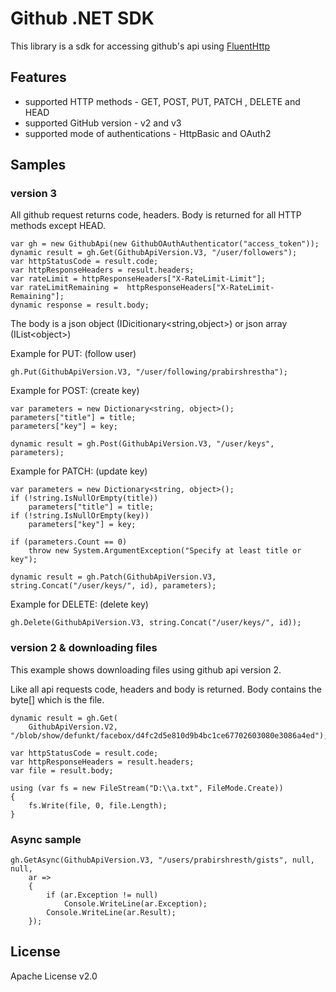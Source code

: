 # Github .NET SDK

This library is a sdk for accessing github's api using 
[FluentHttp](https://github.com/prabirshrestha/FluentHttp)

## Features

* supported HTTP methods - GET, POST, PUT, PATCH , DELETE and HEAD
* supported GitHub version - v2 and v3
* supported mode of authentications - HttpBasic and OAuth2

## Samples

### version 3

All github request returns code, headers. Body is returned for all HTTP methods except HEAD.

	var gh = new GithubApi(new GithubOAuthAuthenticator("access_token")); 
	dynamic result = gh.Get(GithubApiVersion.V3, "/user/followers");
	var httpStatusCode = result.code;
	var httpResponseHeaders = result.headers;
	var rateLimit = httpResponseHeaders["X-RateLimit-Limit"];
	var rateLimitRemaining =  httpResponseHeaders["X-RateLimit-Remaining"];
	dynamic response = result.body;

The body is a json object (IDicitionary&lt;string,object>) or json array (IList&lt;object>)

Example for PUT: (follow user)

	gh.Put(GithubApiVersion.V3, "/user/following/prabirshrestha");

Example for POST: (create key)

	var parameters = new Dictionary<string, object>();
    parameters["title"] = title;
    parameters["key"] = key;

    dynamic result = gh.Post(GithubApiVersion.V3, "/user/keys", parameters);

Example for PATCH: (update key)

    var parameters = new Dictionary<string, object>();
    if (!string.IsNullOrEmpty(title))
        parameters["title"] = title;
    if (!string.IsNullOrEmpty(key))
        parameters["key"] = key;

    if (parameters.Count == 0)
        throw new System.ArgumentException("Specify at least title or key");

    dynamic result = gh.Patch(GithubApiVersion.V3, string.Concat("/user/keys/", id), parameters);

Example for DELETE: (delete key)
	
	gh.Delete(GithubApiVersion.V3, string.Concat("/user/keys/", id));

### version 2 & downloading files

This example shows downloading files using github api version 2.

Like all api requests code, headers and body is returned. Body contains the byte[] which is the file.

    dynamic result = gh.Get(
        GithubApiVersion.V2, "/blob/show/defunkt/facebox/d4fc2d5e810d9b4bc1ce67702603080e3086a4ed");

	var httpStatusCode = result.code;
	var httpResponseHeaders = result.headers;
	var file = result.body;

    using (var fs = new FileStream("D:\\a.txt", FileMode.Create))
    {
        fs.Write(file, 0, file.Length);
    }

### Async sample

	gh.GetAsync(GithubApiVersion.V3, "/users/prabirshresth/gists", null, null,
		ar =>
		{
			if (ar.Exception != null)
				Console.WriteLine(ar.Exception);
			Console.WriteLine(ar.Result);
		});

## License
Apache License v2.0